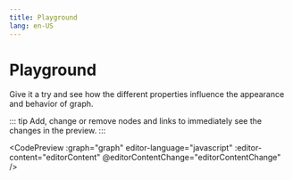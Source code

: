 ```yaml
---
title: Playground
lang: en-US
---
```


# Playground

Give it a try and see how the different properties influence the appearance and behavior of graph.

::: tip
Add, change or remove nodes and links to immediately see the changes in the preview.
:::

<CodePreview :graph="graph" editor-language="javascript" :editor-content="editorContent" @editorContentChange="editorContentChange" />

<script setup>
import { ref, onMounted } from "vue";
import CodePreview from "../../components/CodePreview.vue";
let graph = ref({
	nodes: [],
	links: [],
	hasUpdate: false,
});

let editorContent = [
	'let graph = {',
	'	nodes: [',
	'		{',
	'			id: "node1",',
	'			shape: {',
	'				type: "hexagon",',
	'				scale: 1,',
	'			},',
	'				x: -150,',
	'				y: 30,',
	'			anchor: {',
	'				type: "soft",',
	'				x: -150,',
	'				y: 30,',
	'			},',
	'			payload: {',
	'				title: "Node 1",',
	'				color: "#4db6ac",',
	'			},',
	'		},',
	'		{',
	'			id: "node2",',
	'			shape: {',
	'				type: "hexagon",',
	'				scale: 1,',
	'			},',
	'			x: 150,',
	'			y: -30,',
	'		},',
	'	],',
	'	links: [',
	'		{',
	'			source: "node1",',
	'			target: "node2",',
	'			type: "solid",',
	'			directed: true,',
	'			label: "",',
	'			strength: "weak",',
	'		},',
	'	],',
	'}',
].join("\n");

function editorContentChange(value) {
	const g = parseGraph(value);
	newGraph = g;
	lastChange = Date.now();
	changes = true;
}

function parseGraph(code) {
	var constructorCode = code + "\ngraph;";
	const value = eval(constructorCode);
	return value;
}

let changes = false;
let lastChange = Date.now();
let newGraph = { nodes: [], links: [] };
function updateGraph(g) {
	graph.value.nodes = g.nodes;
	graph.value.links = g.links;
	graph.value.hasUpdate = true;
}

onMounted(() => {
	const g = parseGraph(editorContent);
	updateGraph(g);
	setInterval(() => {
		if (changes && Date.now() - lastChange > 1000) {
			updateGraph(newGraph);
			changes = false;
		}
	}, 100);
})
</script>
